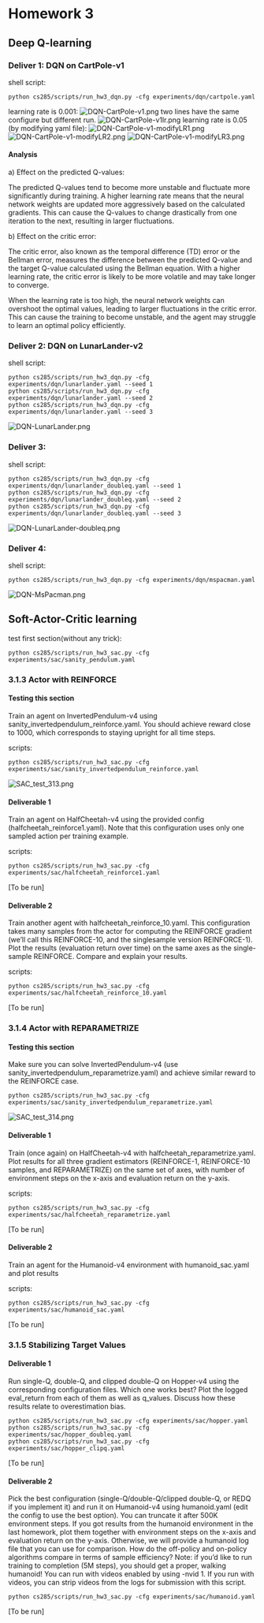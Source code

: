 # Homework 3

## Deep Q-learning

### Deliver 1: DQN on CartPole-v1

shell script:
```shell
python cs285/scripts/run_hw3_dqn.py -cfg experiments/dqn/cartpole.yaml
```
learning rate is 0.001:
![DQN-CartPole-v1.png](imgs%2FDQN-CartPole-v1.png)
two lines have the same configure but different run.
![DQN-CartPole-v1lr.png](imgs%2FDQN-CartPole-v1lr.png)
learning rate is 0.05 (by modifying yaml file):
![DQN-CartPole-v1-modifyLR1.png](imgs%2FDQN-CartPole-v1-modifyLR1.png)
![DQN-CartPole-v1-modifyLR2.png](imgs%2FDQN-CartPole-v1-modifyLR2.png)
![DQN-CartPole-v1-modifyLR3.png](imgs%2FDQN-CartPole-v1-modifyLR3.png)
#### Analysis
a) Effect on the predicted Q-values:

The predicted Q-values tend to become more unstable and fluctuate more significantly during training. A higher learning rate means that the neural network weights are updated more aggressively based on the calculated gradients. This can cause the Q-values to change drastically from one iteration to the next, resulting in larger fluctuations.

b) Effect on the critic error:

The critic error, also known as the temporal difference (TD) error or the Bellman error, measures the difference between the predicted Q-value and the target Q-value calculated using the Bellman equation. With a higher learning rate, the critic error is likely to be more volatile and may take longer to converge.

When the learning rate is too high, the neural network weights can overshoot the optimal values, leading to larger fluctuations in the critic error. This can cause the training to become unstable, and the agent may struggle to learn an optimal policy efficiently.

### Deliver 2: DQN on LunarLander-v2

shell script:
```shell
python cs285/scripts/run_hw3_dqn.py -cfg experiments/dqn/lunarlander.yaml --seed 1
python cs285/scripts/run_hw3_dqn.py -cfg experiments/dqn/lunarlander.yaml --seed 2
python cs285/scripts/run_hw3_dqn.py -cfg experiments/dqn/lunarlander.yaml --seed 3
```
![DQN-LunarLander.png](imgs%2FDQN-LunarLander.png)
### Deliver 3: 

shell script:
```shell
python cs285/scripts/run_hw3_dqn.py -cfg experiments/dqn/lunarlander_doubleq.yaml --seed 1
python cs285/scripts/run_hw3_dqn.py -cfg experiments/dqn/lunarlander_doubleq.yaml --seed 2
python cs285/scripts/run_hw3_dqn.py -cfg experiments/dqn/lunarlander_doubleq.yaml --seed 3
```
![DQN-LunarLander-doubleq.png](imgs%2FDQN-LunarLander-doubleq.png)

### Deliver 4:

shell script:
```shell
python cs285/scripts/run_hw3_dqn.py -cfg experiments/dqn/mspacman.yaml
```
![DQN-MsPacman.png](imgs%2FDQN-MsPacman.png)


## Soft-Actor-Critic learning

test first section(without any trick):
```shell
python cs285/scripts/run_hw3_sac.py -cfg experiments/sac/sanity_pendulum.yaml
```

### 3.1.3 Actor with REINFORCE

#### Testing this section

Train an agent on InvertedPendulum-v4 using sanity_invertedpendulum_reinforce.yaml. You should achieve reward close to 1000, which corresponds to staying upright for all time steps.

scripts:
```shell
python cs285/scripts/run_hw3_sac.py -cfg experiments/sac/sanity_invertedpendulum_reinforce.yaml
```
![SAC_test_313.png](imgs%2FSAC_test_313.png)

#### Deliverable 1

Train an agent on HalfCheetah-v4 using the provided config (halfcheetah_reinforce1.yaml). Note
that this configuration uses only one sampled action per training example.

scripts:
```shell
python cs285/scripts/run_hw3_sac.py -cfg experiments/sac/halfcheetah_reinforce1.yaml
```

[To be run]

#### Deliverable 2

Train another agent with halfcheetah_reinforce_10.yaml. This configuration takes many samples
from the actor for computing the REINFORCE gradient (we’ll call this REINFORCE-10, and the singlesample version REINFORCE-1). Plot the results (evaluation return over time) on the same axes as the
single-sample REINFORCE. Compare and explain your results.

scripts:
```shell
python cs285/scripts/run_hw3_sac.py -cfg experiments/sac/halfcheetah_reinforce_10.yaml
```

[To be run]

### 3.1.4 Actor with REPARAMETRIZE

#### Testing this section

Make sure you can solve InvertedPendulum-v4 (use sanity_invertedpendulum_reparametrize.yaml) and achieve similar reward to the REINFORCE case.

```shell
python cs285/scripts/run_hw3_sac.py -cfg experiments/sac/sanity_invertedpendulum_reparametrize.yaml
```

![SAC_test_314.png](imgs%2FSAC_test_314.png)

#### Deliverable 1

Train (once again) on HalfCheetah-v4 with halfcheetah_reparametrize.yaml. Plot results for all
three gradient estimators (REINFORCE-1, REINFORCE-10 samples, and REPARAMETRIZE) on the
same set of axes, with number of environment steps on the x-axis and evaluation return on the y-axis.

scripts:
```shell
python cs285/scripts/run_hw3_sac.py -cfg experiments/sac/halfcheetah_reparametrize.yaml
```

[To be run]

#### Deliverable 2

Train an agent for the Humanoid-v4 environment with humanoid_sac.yaml and plot results

scripts:
```shell
python cs285/scripts/run_hw3_sac.py -cfg experiments/sac/humanoid_sac.yaml
```

[To be run]

### 3.1.5 Stabilizing Target Values

#### Deliverable 1

Run single-Q, double-Q, and clipped double-Q on Hopper-v4 using the corresponding configuration files.
Which one works best? Plot the logged eval_return from each of them as well as q_values. Discuss
how these results relate to overestimation bias.

```shell
python cs285/scripts/run_hw3_sac.py -cfg experiments/sac/hopper.yaml
python cs285/scripts/run_hw3_sac.py -cfg experiments/sac/hopper_doubleq.yaml
python cs285/scripts/run_hw3_sac.py -cfg experiments/sac/hopper_clipq.yaml
```

[To be run]

#### Deliverable 2

Pick the best configuration (single-Q/double-Q/clipped double-Q, or REDQ if you implement it) and
run it on Humanoid-v4 using humanoid.yaml (edit the config to use the best option). You can truncate it
after 500K environment steps. If you got results from the humanoid environment in the last homework,
plot them together with environment steps on the x-axis and evaluation return on the y-axis. Otherwise,
we will provide a humanoid log file that you can use for comparison. How do the off-policy and on-policy
algorithms compare in terms of sample efficiency? Note: if you’d like to run training to completion (5M
steps), you should get a proper, walking humanoid! You can run with videos enabled by using -nvid 1.
If you run with videos, you can strip videos from the logs for submission with this script.

```shell
python cs285/scripts/run_hw3_sac.py -cfg experiments/sac/humanoid.yaml
```

[To be run]
